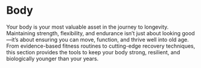 # Body

Your body is your most valuable asset in the journey to longevity. Maintaining strength, flexibility, and endurance isn’t just about looking good—it’s about ensuring you can move, function, and thrive well into old age. From evidence-based fitness routines to cutting-edge recovery techniques, this section provides the tools to keep your body strong, resilient, and biologically younger than your years.
